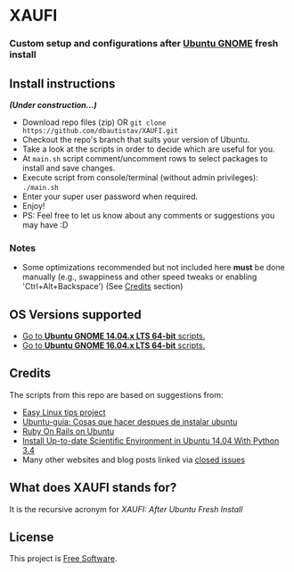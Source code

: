 # XAUFI
### Custom setup and configurations after [Ubuntu GNOME](http://ubuntugnome.org/) fresh install

## Install instructions
***(Under construction...)***
- Download repo files (zip) OR `git clone https://github.com/dbautistav/XAUFI.git`
- Checkout the repo's branch that suits your version of Ubuntu. 
- Take a look at the scripts in order to decide which are useful for you.
- At `main.sh` script comment/uncomment rows to select packages to install and save changes.
- Execute script from console/terminal (without admin privileges): `./main.sh`
- Enter your super user password when required.
- Enjoy!
- PS: Feel free to let us know about any comments or suggestions you may have :D

### Notes
- Some optimizations recommended but not included here **must** be done manually (e.g., swappiness and other speed tweaks or enabling 'Ctrl+Alt+Backspace') (See [Credits](#credits) section)

## OS Versions supported
- [Go to **Ubuntu GNOME 14.04.x LTS 64-bit** scripts.](https://github.com/dbautistav/XAUFI/tree/gnome-14.04.x-lts-64bit)
- [Go to **Ubuntu GNOME 16.04.x LTS 64-bit** scripts.](https://github.com/dbautistav/XAUFI/tree/gnome-16.04.x-lts-64bit)

## Credits
The scripts from this repo are based on suggestions from:
- [Easy Linux tips project](https://sites.google.com/site/easylinuxtipsproject/)
- [Ubuntu-guia: Cosas que hacer despues de instalar ubuntu](http://www.ubuntu-guia.com/2014/04/despues-de-instalar-ubuntu.html)
- [Ruby On Rails on Ubuntu](https://www.gorails.com/setup/ubuntu/16.04)
- [Install Up-to-date Scientific Environment in Ubuntu 14.04 With Python 3.4](http://bikulov.org/blog/2014/05/14/install-up-to-date-scientific-environment-in-ubuntu-14-dot-04-with-python-3-dot-4/)
- Many other websites and blog posts linked via [closed issues](https://github.com/dbautistav/XAUFI/issues?q=is:issue+is:closed)

## What does XAUFI stands for?
It is the recursive acronym for *XAUFI: After Ubuntu Fresh Install*

## License
This project is [Free Software](https://raw.githubusercontent.com/dbautistav/XAUFI/master/LICENSE).

